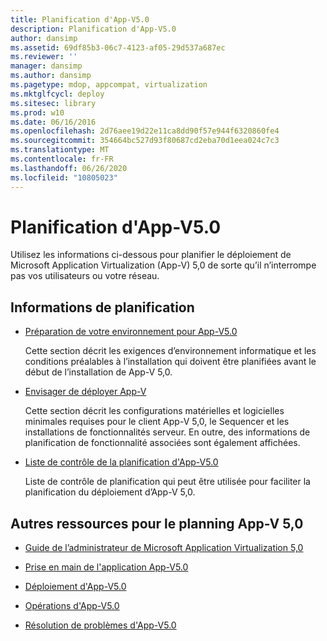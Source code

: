 ```yaml
---
title: Planification d'App-V5.0
description: Planification d'App-V5.0
author: dansimp
ms.assetid: 69df85b3-06c7-4123-af05-29d537a687ec
ms.reviewer: ''
manager: dansimp
ms.author: dansimp
ms.pagetype: mdop, appcompat, virtualization
ms.mktglfcycl: deploy
ms.sitesec: library
ms.prod: w10
ms.date: 06/16/2016
ms.openlocfilehash: 2d76aee19d22e11ca8dd90f57e944f6320860fe4
ms.sourcegitcommit: 354664bc527d93f80687cd2eba70d1eea024c7c3
ms.translationtype: MT
ms.contentlocale: fr-FR
ms.lasthandoff: 06/26/2020
ms.locfileid: "10805023"
---
```

# Planification d'App-V5.0


Utilisez les informations ci-dessous pour planifier le déploiement de Microsoft Application Virtualization (App-V) 5,0 de sorte qu’il n’interrompe pas vos utilisateurs ou votre réseau.

## Informations de planification


-   [Préparation de votre environnement pour App-V5.0](preparing-your-environment-for-app-v-50.md)

    Cette section décrit les exigences d’environnement informatique et les conditions préalables à l’installation qui doivent être planifiées avant le début de l’installation de App-V 5,0.

-   [Envisager de déployer App-V](planning-to-deploy-app-v.md)

    Cette section décrit les configurations matérielles et logicielles minimales requises pour le client App-V 5,0, le Sequencer et les installations de fonctionnalités serveur. En outre, des informations de planification de fonctionnalité associées sont également affichées.

-   [Liste de contrôle de la planification d'App-V5.0](app-v-50-planning-checklist.md)

    Liste de contrôle de planification qui peut être utilisée pour faciliter la planification du déploiement d’App-V 5,0.






## <a href="" id="other-resources-for-app-v-5-0-planning-"></a>Autres ressources pour le planning App-V 5,0


-   [Guide de l’administrateur de Microsoft Application Virtualization 5,0](microsoft-application-virtualization-50-administrators-guide.md)

-   [Prise en main de l'application App-V5.0](getting-started-with-app-v-50--rtm.md)

-   [Déploiement d'App-V5.0](deploying-app-v-50.md)

-   [Opérations d'App-V5.0](operations-for-app-v-50.md)

-   [Résolution de problèmes d'App-V5.0](troubleshooting-app-v-50.md)

 

 





